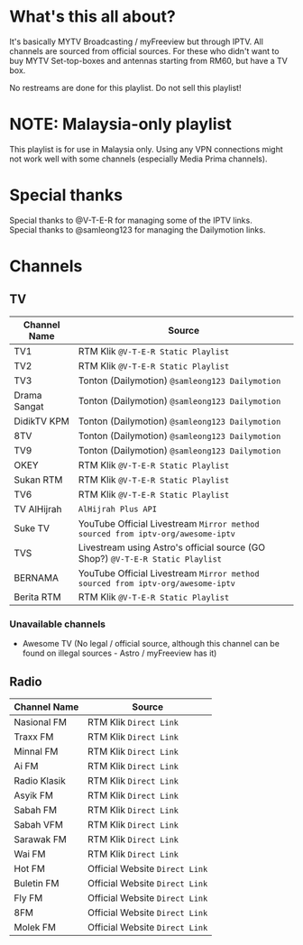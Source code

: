 # What's this all about?
It's basically MYTV Broadcasting / myFreeview but through IPTV. All channels are sourced from official sources. For these who didn't want to buy MYTV Set-top-boxes and antennas starting from RM60, but have a TV box.  
  
No restreams are done for this playlist. Do not sell this playlist!

# NOTE: Malaysia-only playlist
This playlist is for use in Malaysia only. Using any VPN connections might not work well with some channels (especially Media Prima channels).

# Special thanks
Special thanks to @V-T-E-R for managing some of the IPTV links.  
Special thanks to @samleong123 for managing the Dailymotion links.

# Channels
## TV
| Channel Name | Source |
|--|--|
| TV1 | RTM Klik `@V-T-E-R Static Playlist` |
| TV2 | RTM Klik `@V-T-E-R Static Playlist` |
| TV3 | Tonton (Dailymotion) `@samleong123 Dailymotion` |
| Drama Sangat | Tonton (Dailymotion) `@samleong123 Dailymotion` |
| DidikTV KPM | Tonton (Dailymotion) `@samleong123 Dailymotion` |
| 8TV | Tonton (Dailymotion) `@samleong123 Dailymotion` |
| TV9 | Tonton (Dailymotion) `@samleong123 Dailymotion` |
| OKEY | RTM Klik `@V-T-E-R Static Playlist` |
| Sukan RTM | RTM Klik `@V-T-E-R Static Playlist` |
| TV6 | RTM Klik `@V-T-E-R Static Playlist` |
| TV AlHijrah | `AlHijrah Plus API` |
| Suke TV | YouTube Official Livestream `Mirror method sourced from iptv-org/awesome-iptv` | 
| TVS | Livestream using Astro's official source (GO Shop?) `@V-T-E-R Static Playlist` |
| BERNAMA | YouTube Official Livestream `Mirror method sourced from iptv-org/awesome-iptv` |
| Berita RTM | RTM Klik `@V-T-E-R Static Playlist` |
### Unavailable channels
 - Awesome TV (No legal / official source, although this channel can be found on illegal sources - Astro / myFreeview has it)
## Radio
| Channel Name | Source |
|--|--|
| Nasional FM | RTM Klik `Direct Link` |
| Traxx FM | RTM Klik `Direct Link` |
| Minnal FM | RTM Klik `Direct Link` |
| Ai FM | RTM Klik `Direct Link` |
| Radio Klasik | RTM Klik `Direct Link` |
| Asyik FM | RTM Klik `Direct Link` |
| Sabah FM | RTM Klik `Direct Link` |
| Sabah VFM | RTM Klik `Direct Link` |
| Sarawak FM | RTM Klik `Direct Link` |
| Wai FM | RTM Klik `Direct Link` |
| Hot FM | Official Website `Direct Link` |
| Buletin FM | Official Website `Direct Link` |
| Fly FM | Official Website `Direct Link` |
| 8FM | Official Website `Direct Link` |
| Molek FM | Official Website `Direct Link` |
